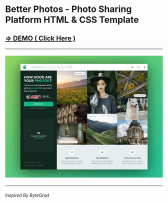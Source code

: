 <h1>Better Photos - Photo Sharing Platform HTML &amp; CSS Template</h1>

<h2> <a href="http://better-photos-dinethlive.42web.io/">=> DEMO ( Click Here )</a> <br>
 <hr>
 <img src="screenshot.png"/> <hr>
<h6>Inspired By ByteGrad </h6>
